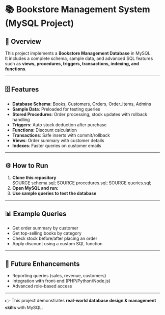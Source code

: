# 📚 Bookstore Management System (MySQL Project)

## 📖 Overview
This project implements a **Bookstore Management Database** in MySQL.  
It includes a complete schema, sample data, and advanced SQL features such as **views, procedures, triggers, transactions, indexing, and functions**.

---

## 🗄️ Features
- **Database Schema**: Books, Customers, Orders, Order_Items, Admins  
- **Sample Data**: Preloaded for testing queries  
- **Stored Procedures**: Order processing, stock updates with rollback handling  
- **Triggers**: Auto stock deduction after purchase  
- **Functions**: Discount calculation  
- **Transactions**: Safe inserts with commit/rollback  
- **Views**: Order summary with customer details  
- **Indexes**: Faster queries on customer emails  

---

## ⚙️ How to Run
1. **Clone this repository**  
   SOURCE schema.sql;
   SOURCE procedures.sql;
   SOURCE queries.sql;
2. **Open MySQL and run:**
3. **Use sample queries to test the database**

---

## 📊 Example Queries
- Get order summary by customer  
- Get top-selling books by category  
- Check stock before/after placing an order  
- Apply discount using a custom SQL function  

---

## 🚀 Future Enhancements
- Reporting queries (sales, revenue, customers)  
- Integration with front-end (PHP/Python/Node.js)  
- Advanced role-based access  

---

👉 This project demonstrates **real-world database design & management skills** with MySQL.

